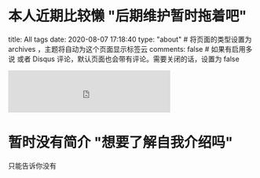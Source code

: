 # 本人近期比较懒 "后期维护暂时拖着吧"
title: All tags 
date: 2020-08-07 17:18:40
type: "about" # 将页面的类型设置为 archives
 ，主题将自动为这个页面显示标签云
comments: false # 如果有启用多说 或者 Disqus 评论，默认页面也会带有评论。需要关闭的话，设置为 false
<iframe frameborder="no" border="0" marginwidth="0" marginheight="0" width=330 height=86 src="http://music.163.com/outchain/player?type=2&id=28947001&auto=1&height=66"></iframe>

# 暂时没有简介 "想要了解自我介绍吗"

只能告诉你没有